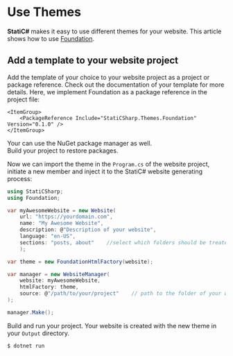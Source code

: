 # Use Themes

**StatiC#** makes it easy to use different themes for your website. This article shows how to use [Foundation](https://www.nuget.org/packages/StatiCSharp.Theme.Foundation).  

## Add a template to your website project

Add the template of your choice to your website project as a project or package reference. Check out the documentation of your template for more details. Here, we implement Foundation as a package reference in the project file:

```
<ItemGroup>
    <PackageReference Include="StatiCSharp.Themes.Foundation" Version="0.1.0" />
</ItemGroup>
```
Your can use the NuGet package manager as well.  
Build your project to restore packages.  

Now we can import the theme in the `Program.cs` of the website project, initiate a new member and inject it to the StatiC# website generating process:

```C#
using StatiCSharp;
using Foundation;

var myAwesomeWebsite = new Website(
    url: "https://yourdomain.com",
    name: "My Awesome Website",
    description: @"Description of your website",
    language: "en-US",
    sections: "posts, about"    //select which folders should be treated as sections
    );

var theme = new FoundationHtmlFactory(website);

var manager = new WebsiteManager(
    website: myAwesomeWebsite,
    htmlFactory: theme,
    source: @"/path/to/your/project"    // path to the folder of your website project
);

manager.Make();
```

Build and run your project. Your website is created with the new theme in your `Output` directory.

```bash
$ dotnet run
```
